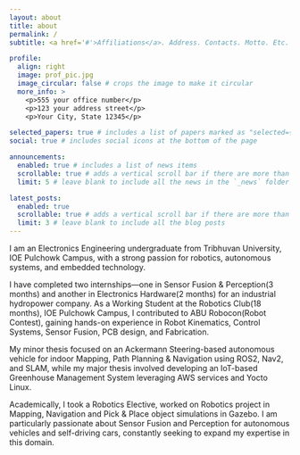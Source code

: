 ```yaml
---
layout: about
title: about
permalink: /
subtitle: <a href='#'>Affiliations</a>. Address. Contacts. Motto. Etc.

profile:
  align: right
  image: prof_pic.jpg
  image_circular: false # crops the image to make it circular
  more_info: >
    <p>555 your office number</p>
    <p>123 your address street</p>
    <p>Your City, State 12345</p>

selected_papers: true # includes a list of papers marked as "selected={true}"
social: true # includes social icons at the bottom of the page

announcements:
  enabled: true # includes a list of news items
  scrollable: true # adds a vertical scroll bar if there are more than 3 news items
  limit: 5 # leave blank to include all the news in the `_news` folder

latest_posts:
  enabled: true
  scrollable: true # adds a vertical scroll bar if there are more than 3 new posts items
  limit: 3 # leave blank to include all the blog posts
---
```


I am an Electronics Engineering undergraduate from Tribhuvan University, IOE Pulchowk Campus, with a strong passion for robotics, autonomous systems, and embedded technology.

I have completed two internships—one in Sensor Fusion & Perception(3 months) and another in Electronics Hardware(2 months) for an industrial hydropower company. As a Working Student at the Robotics Club(18 months), IOE Pulchowk Campus, I contributed to ABU Robocon(Robot Contest), gaining hands-on experience in Robot Kinematics, Control Systems, Sensor Fusion, PCB design, and Fabrication.

My minor thesis focused on an Ackermann Steering-based autonomous vehicle for indoor Mapping, Path Planning & Navigation using ROS2, Nav2, and SLAM, while my major thesis involved developing an IoT-based Greenhouse Management System leveraging AWS services and Yocto Linux. 

Academically, I took a Robotics Elective, worked on Robotics project  in Mapping, Navigation and Pick & Place object simulations in Gazebo.
I am particularly passionate about Sensor Fusion and Perception for autonomous vehicles and self-driving cars, constantly seeking to expand my expertise in this domain.

<!-- Write your biography here. Tell the world about yourself. Link to your favorite [subreddit](http://reddit.com). You can put a picture in, too. The code is already in, just name your picture `prof_pic.jpg` and put it in the `img/` folder.

Put your address / P.O. box / other info right below your picture. You can also disable any of these elements by editing `profile` property of the YAML header of your `_pages/about.md`. Edit `_bibliography/papers.bib` and Jekyll will render your [publications page](/al-folio/publications/) automatically.

Link to your social media connections, too. This theme is set up to use [Font Awesome icons](https://fontawesome.com/) and [Academicons](https://jpswalsh.github.io/academicons/), like the ones below. Add your Facebook, Twitter, LinkedIn, Google Scholar, or just disable all of them. -->
